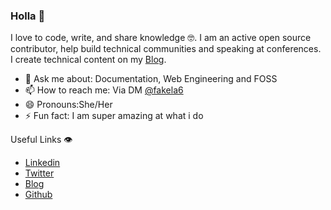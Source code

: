 ### Holla 👋



 I love to code, write, and share knowledge 🤓. I am an active open source contributor, help build technical communities and speaking at conferences. I create technical content on my [Blog](https://medium.com/@favourkelvin17).




- 💬 Ask me about: Documentation, Web Engineering and FOSS
- 📫 How to reach me: Via DM [@fakela6](https://twitter.com/Fakela6)
- 😄 Pronouns:She/Her
- ⚡ Fun fact: I am super amazing at what i do

Useful Links 👁

- [Linkedin](https://www.linkedin.com/in/favour-kelvin/)
- [Twitter](https://twitter.com/Fakela6)
- [Blog](https://medium.com/@favourkelvin17)
- [Github](https://github.com/fakela)


